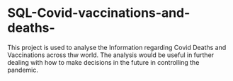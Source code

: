 # SQL-Covid-vaccinations-and-deaths-
This project is used to analyse the Information regarding Covid Deaths and Vaccinations across thw world. The analysis would be useful in further dealing with how to make decisions in the future in controlling the pandemic.
